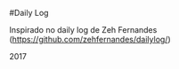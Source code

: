 #Daily Log

Inspirado no daily log de Zeh Fernandes (https://github.com/zehfernandes/dailylog/)

2017
